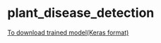 # plant_disease_detection
[To download trained model(Keras format)]([https://drive.google.com/your-copied-link-here](https://drive.google.com/file/d/1ThWbQw-I7zsYbD0dz-rd-XeNfunIVfM1/view?usp=sharing))
